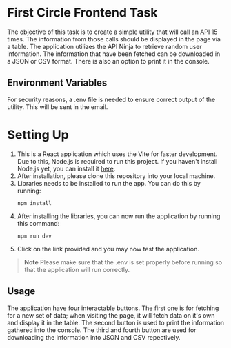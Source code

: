# First Circle Frontend Task

The objective of this task is to create a simple utility that will call an API 15 times. The information from those calls should be displayed in the page via a table. The application utilizes the API Ninja to retrieve random user information. The information that have been fetched can be downloaded in a JSON or CSV format. There is also an option to print it in the console.

## Environment Variables

For security reasons, a .env file is needed to ensure correct output of the utility. This will be sent in the email.

# Setting Up

1. This is a React application which uses the Vite for faster development. Due to this, Node.js is required to run this project. If you haven't install Node.js yet, you can install it [here](https://nodejs.org/en).
2. After installation, please clone this repository into your local machine.
3. Libraries needs to be installed to run the app. You can do this by running:
   ```
   npm install
   ```
4. After installing the libraries, you can now run the application by running this command:
   ```
   npm run dev
   ```
5. Click on the link provided and you may now test the application.

> **Note**
> Please make sure that the .env is set properly before running so that the application will run correctly.

## Usage

The application have four interactable buttons. The first one is for fetching for a new set of data; when visiting the page, it will fetch data on it's own and display it in the table. The second button is used to print the information gathered into the console. The third and fourth button are used for downloading the information into JSON and CSV repectively.
